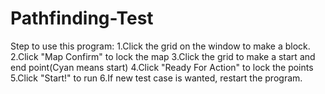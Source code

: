 # Pathfinding-Test
Step to use this program:
1.Click the grid on the window to make a block.
2.Click "Map Confirm" to lock the map
3.Click the grid to make a start and end point(Cyan means start)
4.Click "Ready For Action" to lock the points
5.Click "Start!" to run
6.If new test case is wanted, restart the program.
